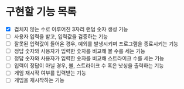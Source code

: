 


# 구현할 기능 목록
- [x] 겹치지 않는 수로 이루어진 3자리 랜덤 숫자 생성 기능
- [ ] 사용자 입력을 받고, 입력값을 검증하는 기능
- [ ] 잘못된 입력값이 들어온 경우, 예외를 발생시키며 프로그램을 종료시키는 기능
- [ ] 정답 숫자와 사용자가 입력한 숫자를 비교해 볼 수를 세는 기능
- [ ] 정답 숫자와 사용자가 입력한 숫자를 비교해 스트라이크 수를 세는 기능
- [ ] 입력이 정답이 아닐 경우, 볼, 스트라이크 수 혹은 낫싱을 출력하는 기능
- [ ] 게임 재시작 여부를 입력받는 기능
- [ ] 게임을 재시작하는 기능
